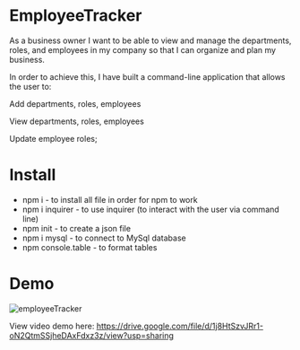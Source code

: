 # EmployeeTracker

As a business owner I want to be able to view and manage the departments, roles, and employees in my company so that I can organize and plan my business.

In order to achieve this, I have built a command-line application that allows the user to:

Add departments, roles, employees

View departments, roles, employees

Update employee roles;


# Install

* npm i - to install all file in order for npm to work
* npm i inquirer - to use inquirer (to interact with the user via command line)
* npm init - to create a json file
* npm i mysql - to connect to MySql database
* npm console.table - to format tables

# Demo

![employeeTracker](https://user-images.githubusercontent.com/78604328/122438055-4e2c3300-cf68-11eb-8469-44c0f1a416c7.png)

View video demo here: https://drive.google.com/file/d/1j8HtSzvJRr1-oN2QtmSSjheDAxFdxz3z/view?usp=sharing
